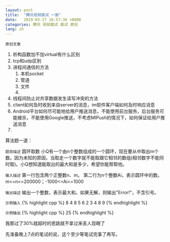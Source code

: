 ```yaml
---
layout: post
title:  "腾讯视频面试 一面"
date:   2019-03-27 16:57:36 +0800
categories: 腾讯 视频面试 面试 原创
lang: zh
---
```


`原创文章`

1. 析构函数加不加virtual有什么区别
2. tcp和udp区别
3. 进程间通信的方法
	1. 本机socket
	2. 管道
	3. 文件
	4. 
4. 线程间防止对共享数据发生读写冲突的方法
5. client如何及时收到来自server的消息，im软件客户端如何及时响应消息
6. Android平台如何尽可能地给用户推送消息，不能使用前台服务，后台服务可能被杀，不能使用Google推送，不考虑MIPush的情况下，如何保证给用户推送消息
7. 


算法题一道：

`题目描述`
圆环取数
小Q有一个由n个整数组成的一个圆环，现在要从中取出m个数。因为未知的原因，当取走一个数字就不能取跟它相邻的数组(相邻数字不能同时取)。小Q想知道能取出的最大和是多少，希望你能帮帮他。

`输入描述`
第一行包含两个正整数n、m。
第二行为n个整数Ai，表示圆环中的数。
m<=n<=200000；-1000<=Ai<=1000

`输出描述`
输出一个整数，表示最大和。如果无解，则输出"Error!"，不含引号。

`示例输入`
{% highlight cpp %}
8 4
8 5 6 2 3 4 8 9
{% endhighlight %}

`示例输出`
{% highlight cpp %}
25
{% endhighlight %}

我那过了30%就超时的思路就不拿过来丢人现眼了

先准备晚上7点的笔试的说，这个至少等笔试完事了再写。

